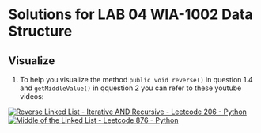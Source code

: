 # Solutions for LAB 04 WIA-1002 Data Structure

## Visualize
1.  To help you visualize the method ```public void reverse()``` in question 1.4 and ```getMiddleValue()``` in qquestion 2 you can refer to these youtube videos:

  [![Reverse Linked List - Iterative AND Recursive - Leetcode 206 - Python](https://ytcards.demolab.com/?id=G0_I-ZF0S38&title=Reverse+Linked+List+-+Iterative+AND+Recursive+-+Leetcode+206+-+Python&lang=en&timestamp=0&background_color=%230d1117&title_color=%23ffffff&stats_color=%23dedede&max_title_lines=1&width=350&border_radius=10 "Watch the video")](https://youtu.be/G0_I-ZF0S38)
  [![Middle of the Linked List - Leetcode 876 - Python](https://ytcards.demolab.com/?id=A2_ldqM4QcY&title=Middle+of+the+Linked+List+-+Leetcode+876+-+Python&lang=en&timestamp=0&background_color=%230d1117&title_color=%23ffffff&stats_color=%23dedede&max_title_lines=1&width=350&border_radius=10 "Middle of the Linked List - Leetcode 876 - Python")](https://youtu.be/A2_ldqM4QcY)


